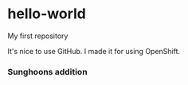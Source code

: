 # hello-world
My first repository

It's nice to use GitHub.
I made it for using OpenShift.


### Sunghoons addition
